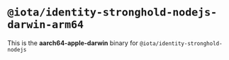 # `@iota/identity-stronghold-nodejs-darwin-arm64`

This is the **aarch64-apple-darwin** binary for `@iota/identity-stronghold-nodejs`
